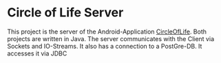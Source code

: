 # Circle of Life Server
This project is the server of the Android-Application 
[CircleOfLife](https://github.com/Lezhor/circle_of_life). 
Both projects are written in Java.
The server communicates with the Client via Sockets and IO-Streams.
It also has a connection to a PostGre-DB. It accesses it via JDBC